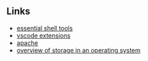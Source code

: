 ## Links

* [essential shell tools](./docs/ide/essential-shell-tools.md)
* [vscode extensions](./docs/ide/vscode-extensions.md)
* [apache](./docs/apache.md)
* [overview of storage in an operating system](./docs/overview-of-storage-in-an-operating-system.md)